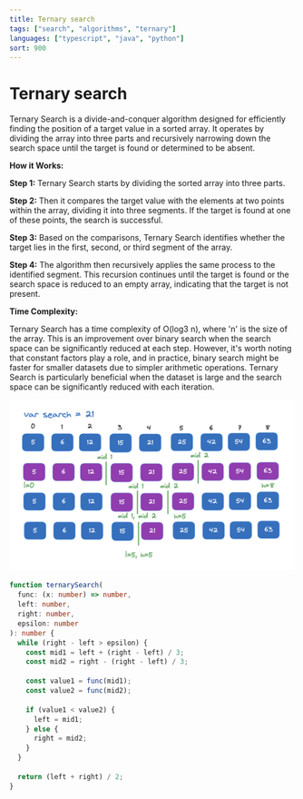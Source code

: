 ```yaml
---
title: Ternary search
tags: ["search", "algorithms", "ternary"]
languages: ["typescript", "java", "python"]
sort: 900
---
```


# Ternary search

Ternary Search is a divide-and-conquer algorithm designed for efficiently finding the position of a target value in a sorted array. It operates by dividing the array into three parts and recursively narrowing down the search space until the target is found or determined to be absent.

**How it Works:**

**Step 1:**
Ternary Search starts by dividing the sorted array into three parts.

**Step 2:**
Then it compares the target value with the elements at two points within the array, dividing it into three segments. If the target is found at one of these points, the search is successful.

**Step 3:**
Based on the comparisons, Ternary Search identifies whether the target lies in the first, second, or third segment of the array.

**Step 4:**
The algorithm then recursively applies the same process to the identified segment. This recursion continues until the target is found or the search space is reduced to an empty array, indicating that the target is not present.

**Time Complexity:**

Ternary Search has a time complexity of O(log3 n), where 'n' is the size of the array. This is an improvement over binary search when the search space can be significantly reduced at each step. However, it's worth noting that constant factors play a role, and in practice, binary search might be faster for smaller datasets due to simpler arithmetic operations. Ternary Search is particularly beneficial when the dataset is large and the search space can be significantly reduced with each iteration.

![Ternary search](https://raw.githubusercontent.com/AndersDeath/holy-theory/main/images/ternary-search.png)

```typescript
function ternarySearch(
  func: (x: number) => number,
  left: number,
  right: number,
  epsilon: number
): number {
  while (right - left > epsilon) {
    const mid1 = left + (right - left) / 3;
    const mid2 = right - (right - left) / 3;

    const value1 = func(mid1);
    const value2 = func(mid2);

    if (value1 < value2) {
      left = mid1;
    } else {
      right = mid2;
    }
  }

  return (left + right) / 2;
}
```
